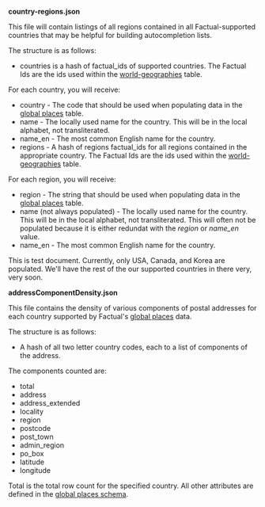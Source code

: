 **country-regions.json**

This file will contain listings of all regions contained in all Factual-supported countries that may be helpful for building autocompletion lists. 

The structure is as follows:
* countries is a hash of factual_ids of supported countries. The Factual Ids are the ids used within the [world-geographies](http://www.factual.com/data/t/world-geographies) table.

For each country, you will receive:
* country - The code that should be used when populating data in the [global places](http://www.factual.com/data/t/places) table.
* name - The locally used name for the country. This will be in the local alphabet, not transliterated.
* name_en - The most common English name for the country.
* regions - A hash of regions factual_ids for all regions contained in the appropriate country. The Factual Ids are the ids used within the [world-geographies](http://www.factual.com/data/t/world-geographies) table.

For each region, you will receive:
* region - The string that should be used when populating data in the [global places](http://www.factual.com/data/t/places) table.
* name (not always populated) - The locally used name for the country. This will be in the local alphabet, not transliterated. This will often not be populated because it is either redundat with the _region_ or _name_en_ value.
* name_en - The most common English name for the country.

This is test document. Currently, only USA, Canada, and Korea are populated. We'll have the rest of the our supported countries in there very, very soon.



**addressComponentDensity.json**

This file contains the density of various components of postal addresses for each country supported by Factual's [global places](http://www.factual.com/data/t/places) data.

The structure is as follows:
* A hash of all two letter country codes, each to a list of components of the address.

The components counted are:
* total
* address
* address_extended
* locality
* region
* postcode
* post_town
* admin_region
* po_box
* latitude
* longitude

Total is the total row count for the specified country. All other attributes are defined in the [global places schema](http://www.factual.com/data/t/places/schema).
